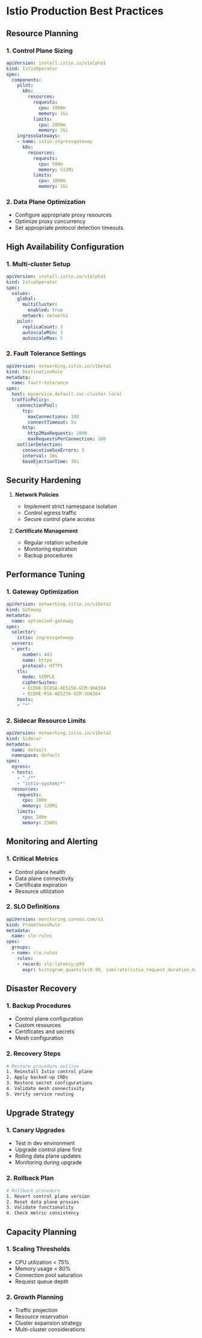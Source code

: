 # Istio Production Best Practices

## Resource Planning

### 1. Control Plane Sizing
```yaml
apiVersion: install.istio.io/v1alpha1
kind: IstioOperator
spec:
  components:
    pilot:
      k8s:
        resources:
          requests:
            cpu: 1000m
            memory: 1Gi
          limits:
            cpu: 2000m
            memory: 2Gi
    ingressGateways:
    - name: istio-ingressgateway
      k8s:
        resources:
          requests:
            cpu: 500m
            memory: 512Mi
          limits:
            cpu: 1000m
            memory: 1Gi
```

### 2. Data Plane Optimization
- Configure appropriate proxy resources
- Optimize proxy concurrency
- Set appropriate protocol detection timeouts

## High Availability Configuration

### 1. Multi-cluster Setup
```yaml
apiVersion: install.istio.io/v1alpha1
kind: IstioOperator
spec:
  values:
    global:
      multiCluster:
        enabled: true
      network: network1
    pilot:
      replicaCount: 3
      autoscaleMin: 3
      autoscaleMax: 5
```

### 2. Fault Tolerance Settings
```yaml
apiVersion: networking.istio.io/v1beta1
kind: DestinationRule
metadata:
  name: fault-tolerance
spec:
  host: myservice.default.svc.cluster.local
  trafficPolicy:
    connectionPool:
      tcp:
        maxConnections: 100
        connectTimeout: 5s
      http:
        http2MaxRequests: 1000
        maxRequestsPerConnection: 100
    outlierDetection:
      consecutive5xxErrors: 5
      interval: 30s
      baseEjectionTime: 30s
```

## Security Hardening

1. **Network Policies**
   - Implement strict namespace isolation
   - Control egress traffic
   - Secure control plane access

2. **Certificate Management**
   - Regular rotation schedule
   - Monitoring expiration
   - Backup procedures

## Performance Tuning

### 1. Gateway Optimization
```yaml
apiVersion: networking.istio.io/v1beta1
kind: Gateway
metadata:
  name: optimized-gateway
spec:
  selector:
    istio: ingressgateway
  servers:
  - port:
      number: 443
      name: https
      protocol: HTTPS
    tls:
      mode: SIMPLE
      cipherSuites:
      - ECDHE-ECDSA-AES256-GCM-SHA384
      - ECDHE-RSA-AES256-GCM-SHA384
    hosts:
    - "*"
```

### 2. Sidecar Resource Limits
```yaml
apiVersion: networking.istio.io/v1beta1
kind: Sidecar
metadata:
  name: default
  namespace: default
spec:
  egress:
  - hosts:
    - "./*"
    - "istio-system/*"
  resources:
    requests:
      cpu: 100m
      memory: 128Mi
    limits:
      cpu: 200m
      memory: 256Mi
```

## Monitoring and Alerting

### 1. Critical Metrics
- Control plane health
- Data plane connectivity
- Certificate expiration
- Resource utilization

### 2. SLO Definitions
```yaml
apiVersion: monitoring.coreos.com/v1
kind: PrometheusRule
metadata:
  name: slo-rules
spec:
  groups:
  - name: slo.rules
    rules:
    - record: slo:latency:p99
      expr: histogram_quantile(0.99, sum(rate(istio_request_duration_milliseconds_bucket[5m])) by (le))
```

## Disaster Recovery

### 1. Backup Procedures
- Control plane configuration
- Custom resources
- Certificates and secrets
- Mesh configuration

### 2. Recovery Steps
```bash
# Restore procedure outline
1. Reinstall Istio control plane
2. Apply backed-up CRDs
3. Restore secret configurations
4. Validate mesh connectivity
5. Verify service routing
```

## Upgrade Strategy

### 1. Canary Upgrades
- Test in dev environment
- Upgrade control plane first
- Rolling data plane updates
- Monitoring during upgrade

### 2. Rollback Plan
```bash
# Rollback procedure
1. Revert control plane version
2. Reset data plane proxies
3. Validate functionality
4. Check metric consistency
```

## Capacity Planning

### 1. Scaling Thresholds
- CPU utilization < 75%
- Memory usage < 80%
- Connection pool saturation
- Request queue depth

### 2. Growth Planning
- Traffic projection
- Resource reservation
- Cluster expansion strategy
- Multi-cluster considerations